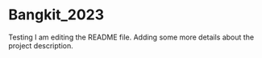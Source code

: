 # Bangkit_2023
Testing
I am editing the README file. Adding some more details about the project description.
